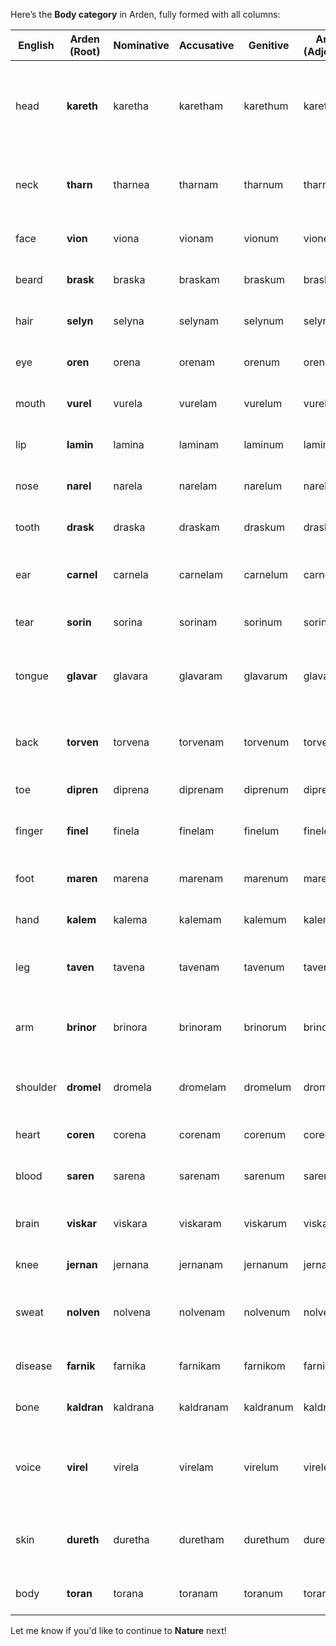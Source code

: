 Here’s the **Body category** in Arden, fully formed with all columns:

| English | Arden (Root) | Nominative | Accusative | Genitive | Arden (Adjective) | Arden (Noun) | Notes / Etymology |
| ----- | ----- | ----- | ----- | ----- | ----- | ----- | ----- |
| head | **kareth** | karetha | karetham | karethum | karethel | kareth | Crown/root organ; reused root also found in “knife” (may revise for conflict) |
| neck | **tharn** | tharnea | tharnam | tharnum | tharnel | tharn | Slender, supportive; from *thread* and *spine* inspiration |
| face | **vion** | viona | vionam | vionum | vionel | vion | From *vision* and *expression* |
| beard | **brask** | braska | braskam | braskum | braskel | brask | Thick, bushy, and old-world |
| hair | **selyn** | selyna | selynam | selynum | selynel | selyn | Soft, thread-like phonology |
| eye | **oren** | orena | orenam | orenum | orenel | oren | From *or* (to see) \+ lens root |
| mouth | **vurel** | vurela | vurelam | vurelum | vurelel | vurel | Blending *voice* and *portal* |
| lip | **lamin** | lamina | laminam | laminum | laminel | lamin | Soft edge around the mouth |
| nose | **narel** | narela | narelam | narelum | narelel | narel | Rooted in air and scent |
| tooth | **drask** | draska | draskam | draskum | draskel | drask | Biting root; strong and direct |
| ear | **carnel** | carnela | carnelam | carnelum | carnelal | carnel | From *care* \+ *nerve*; hearing and perception |
| tear | **sorin** | sorina | sorinam | sorinum | sorinel | sorin | From *sorrow* and *drop* |
| tongue | **glavar** | glavara | glavaram | glavarum | glavarel | glavar | Lush, expressive root; connected to *gloss* |
| back | **torven** | torvena | torvenam | torvenum | torvenel | torven | Strength and support; from *torso* base |
| toe | **dipren** | diprena | diprenam | diprenum | diprenel | dipren | From *digit* \+ *tread* |
| finger | **finel** | finela | finelam | finelum | finelel | finel | Dexterity and touch; elegant form |
| foot | **maren** | marena | marenam | marenum | marenel | maren | Stable, foundational sound |
| hand | **kalem** | kalema | kalemam | kalemum | kalemel | kalem | Grasping root; flexible yet solid |
| leg | **taven** | tavena | tavenam | tavenum | tavenel | taven | Long, sturdy structure root |
| arm | **brinor** | brinora | brinoram | brinorum | brinorel | brinor | Power and reach; "bridge \+ inner strength" |
| shoulder | **dromel** | dromela | dromelam | dromelum | dromelel | dromel | From *drum* and *mound*; carries burden |
| heart | **coren** | corena | corenam | corenum | corenel | coren | Emotion and vitality root |
| blood | **saren** | sarena | sarenam | sarenum | sarenel | saren | Life-fluid, ancestral-sounding |
| brain | **viskar** | viskara | viskaram | viskarum | viskarel | viskar | From *vision* \+ *skull*; source of thought |
| knee | **jernan** | jernana | jernanam | jernanum | jernanel | jernan | Jointed and flexible root |
| sweat | **nolven** | nolvena | nolvenam | nolvenum | nolvenel | nolven | Physical exertion, liquid emission root |
| disease | **farnik** | farnika | farnikam | farnikom | farnikil | farnik | Foreign, invasive sound |
| bone | **kaldran** | kaldrana | kaldranam | kaldranum | kaldranel | kaldran | Cold, hard inner structure |
| voice | **virel** | virela | virelam | virelum | virelel | virel | Reused from "movie" and “vision”; may split if necessary |
| skin | **dureth** | duretha | duretham | durethum | durethel | dureth | From *durable* \+ *breath*; protective outer layer |
| body | **toran** | torana | toranam | toranum | toranel | toran | Full physical form; solid, simple root |

Let me know if you'd like to continue to **Nature** next\!

